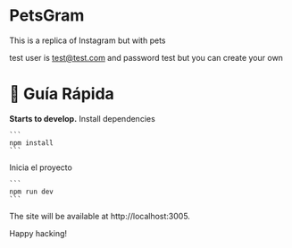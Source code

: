 # PetsGram

This is a replica of Instagram but with pets

test user is test@test.com and password test
but you can create your own

# 🤖 Guía Rápida

**Starts to develop.**
Install dependencies

    ```
    npm install
    ```

Inicia el proyecto

    ```
    npm run dev
    ```

The site will be available at http://localhost:3005.

Happy hacking!
